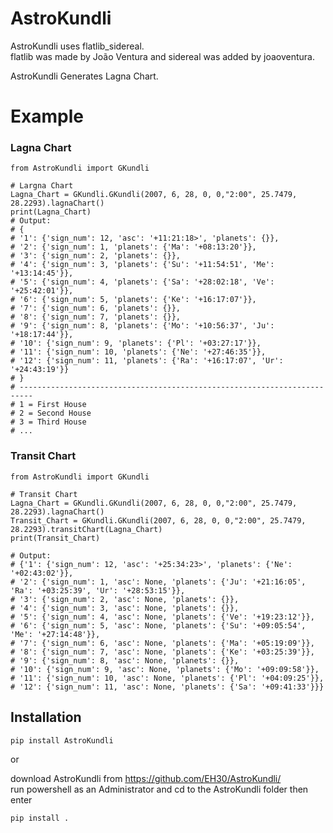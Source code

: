 # AstroKundli
AstroKundli uses flatlib_sidereal.   
flatlib was made by João Ventura and sidereal was added by joaoventura.    

AstroKundli Generates Lagna Chart.    

# Example   
<h3>Lagna Chart</h3>   

```
from AstroKundli import GKundli

# Largna Chart 
Lagna_Chart = GKundli.GKundli(2007, 6, 28, 0, 0,"2:00", 25.7479,  28.2293).lagnaChart()
print(Lagna_Chart)
# Output: 
# {
# '1': {'sign_num': 12, 'asc': '+11:21:18>', 'planets': {}}, 
# '2': {'sign_num': 1, 'planets': {'Ma': '+08:13:20'}}, 
# '3': {'sign_num': 2, 'planets': {}}, 
# '4': {'sign_num': 3, 'planets': {'Su': '+11:54:51', 'Me': '+13:14:45'}}, 
# '5': {'sign_num': 4, 'planets': {'Sa': '+28:02:18', 'Ve': '+25:42:01'}}, 
# '6': {'sign_num': 5, 'planets': {'Ke': '+16:17:07'}}, 
# '7': {'sign_num': 6, 'planets': {}}, 
# '8': {'sign_num': 7, 'planets': {}}, 
# '9': {'sign_num': 8, 'planets': {'Mo': '+10:56:37', 'Ju': '+18:17:44'}}, 
# '10': {'sign_num': 9, 'planets': {'Pl': '+03:27:17'}}, 
# '11': {'sign_num': 10, 'planets': {'Ne': '+27:46:35'}}, 
# '12': {'sign_num': 11, 'planets': {'Ra': '+16:17:07', 'Ur': '+24:43:19'}}
# }
# -------------------------------------------------------------------------
# 1 = First House
# 2 = Second House
# 3 = Third House
# ...
```   

<h3>Transit Chart</h3>   

```
from AstroKundli import GKundli

# Transit Chart 
Lagna_Chart = GKundli.GKundli(2007, 6, 28, 0, 0,"2:00", 25.7479,  28.2293).lagnaChart()
Transit_Chart = GKundli.GKundli(2007, 6, 28, 0, 0,"2:00", 25.7479,  28.2293).transitChart(Lagna_Chart)
print(Transit_Chart)

# Output: 
# {'1': {'sign_num': 12, 'asc': '+25:34:23>', 'planets': {'Ne': '+02:43:02'}}, 
# '2': {'sign_num': 1, 'asc': None, 'planets': {'Ju': '+21:16:05', 'Ra': '+03:25:39', 'Ur': '+28:53:15'}}, 
# '3': {'sign_num': 2, 'asc': None, 'planets': {}}, 
# '4': {'sign_num': 3, 'asc': None, 'planets': {}}, 
# '5': {'sign_num': 4, 'asc': None, 'planets': {'Ve': '+19:23:12'}}, 
# '6': {'sign_num': 5, 'asc': None, 'planets': {'Su': '+09:05:54', 'Me': '+27:14:48'}}, 
# '7': {'sign_num': 6, 'asc': None, 'planets': {'Ma': '+05:19:09'}}, 
# '8': {'sign_num': 7, 'asc': None, 'planets': {'Ke': '+03:25:39'}}, 
# '9': {'sign_num': 8, 'asc': None, 'planets': {}}, 
# '10': {'sign_num': 9, 'asc': None, 'planets': {'Mo': '+09:09:58'}}, 
# '11': {'sign_num': 10, 'asc': None, 'planets': {'Pl': '+04:09:25'}}, 
# '12': {'sign_num': 11, 'asc': None, 'planets': {'Sa': '+09:41:33'}}}
```



## Installation

```
pip install AstroKundli
```
   
or   

download AstroKundli from https://github.com/EH30/AstroKundli/     
run powershell as an Administrator and cd to the AstroKundli folder then enter     
``` 
pip install .
```   
